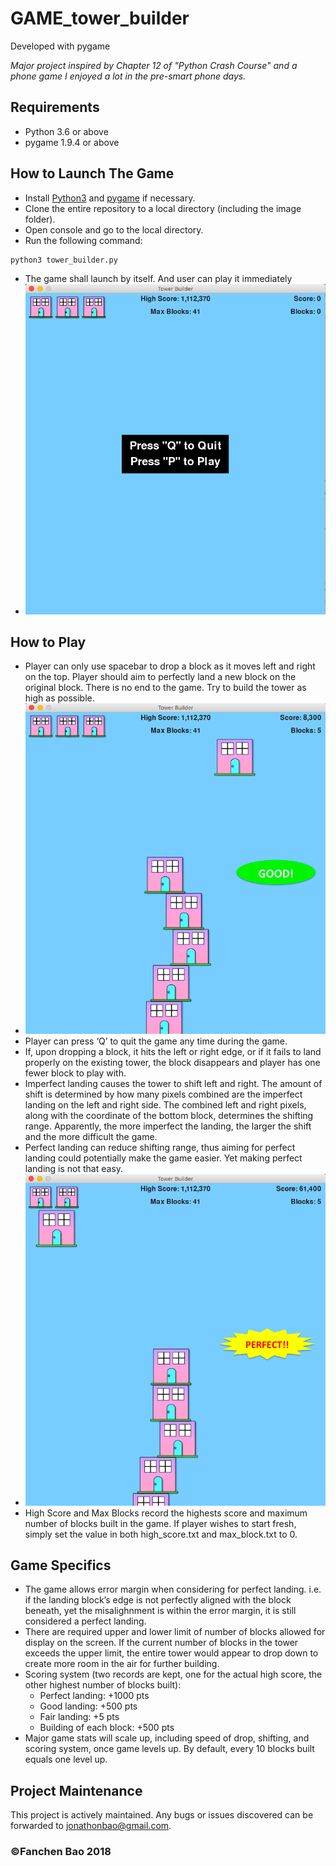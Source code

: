 # GAME_tower_builder
Developed with pygame

_Major project inspired by Chapter 12 of "Python Crash Course" and a phone game I enjoyed a lot in the pre-smart phone days._

## Requirements
* Python 3.6 or above
* pygame 1.9.4 or above

## How to Launch The Game
* Install [Python3](https://www.python.org/downloads/) and [pygame](https://www.pygame.org/wiki/GettingStarted) if necessary. 
* Clone the entire repository to a local directory (including the image folder).
* Open console and go to the local directory.
* Run the following command:
```bash
python3 tower_builder.py
```
* The game shall launch by itself. And user can play it immediately
* ![Game Launch](https://github.com/FanchenBao/GAME_tower_builder/blob/master/images/game_launch_view.png "Game Launch")

## How to Play
* Player can only use spacebar to drop a block as it moves left and right on the top. Player should aim to perfectly land a new block on the original block. There is no end to the game. Try to build the tower as high as possible.
* ![Game Play](https://github.com/FanchenBao/GAME_tower_builder/blob/master/images/game_play.png "Game Play")
* Player can press ‘Q’ to quit the game any time during the game.
* If, upon dropping a block, it hits the left or right edge, or if it fails to land properly on the existing tower, the block disappears and player has one fewer block to play with.
* Imperfect landing causes the tower to shift left and right. The amount of shift is determined by how many pixels combined are the imperfect landing on the left and right side. The combined left and right pixels, along with the coordinate of the bottom block, determines the shifting range. Apparently, the more imperfect the landing, the larger the shift and the more difficult the game.
* Perfect landing can reduce shifting range, thus aiming for perfect landing could potentially make the game easier. Yet making perfect landing is not that easy.
* ![Perfect Landing](https://github.com/FanchenBao/GAME_tower_builder/blob/master/images/perfect_landing.png "Perfect Landing")
* High Score and Max Blocks record the highests score and maximum number of blocks built in the game. If player wishes to start fresh, simply set the value in both high_score.txt and max_block.txt to 0.

## Game Specifics
* The game allows error margin when considering for perfect landing. i.e. if the landing block’s edge is not perfectly aligned with the block beneath, yet the misalighnment is within the error margin, it is still considered a perfect landing.
* There are required upper and lower limit of number of blocks allowed for display on the screen. If the current number of blocks in the tower exceeds the upper limit, the entire tower would appear to drop down to create more room in the air for further building.
* Scoring system (two records are kept, one for the actual high score, the other highest number of blocks built):
  * Perfect landing: +1000 pts
  * Good landing: +500 pts
  * Fair landing: +5 pts
  * Building of each block: +500 pts
* Major game stats will scale up, including speed of drop, shifting, and scoring system, once game levels up. By default, every 10 blocks built equals one level up.

## Project Maintenance
This project is actively maintained. Any bugs or issues discovered can be forwarded to jonathonbao@gmail.com.

### ©Fanchen Bao 2018
